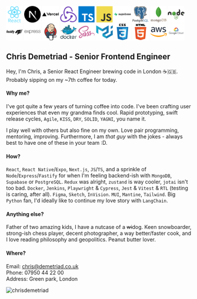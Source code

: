 <div>
  <span><img src="https://raw.githubusercontent.com/devicons/devicon/master/icons/react/react-original-wordmark.svg" alt="react" width="45" height="45" /></span>
  <span><img src="https://raw.githubusercontent.com/devicons/devicon/master/icons/nextjs/nextjs-original.svg" alt="next" width="45" height="45" />
  <span><img src="https://raw.githubusercontent.com/devicons/devicon/master/icons/vercel/vercel-original-wordmark.svg" alt="vercel" width="45" height="45" />
  <span><img src="https://raw.githubusercontent.com/devicons/devicon/master/icons/redux/redux-original.svg" alt="redux" width="45" height="45" /></span>
  <span><img src="https://raw.githubusercontent.com/devicons/devicon/master/icons/typescript/typescript-original.svg" alt="typescript" width="45" height="45" /></span>
  <span><img src="https://raw.githubusercontent.com/devicons/devicon/master/icons/javascript/javascript-original.svg" alt="javascript" width="45" height="45" /></span> 
  <span><img src="https://raw.githubusercontent.com/devicons/devicon/master/icons/supabase/supabase-original-wordmark.svg" alt="supabase" width="45" height="45" /></span>
  <span><img src="https://raw.githubusercontent.com/devicons/devicon/master/icons/postgresql/postgresql-original-wordmark.svg" alt="postgre sql" width="45" height="45" /></span>
  <span><img src="https://raw.githubusercontent.com/devicons/devicon/master/icons/mongodb/mongodb-original-wordmark.svg" alt="mongodb" width="45" height="45" /></span>
  <span><img src="https://raw.githubusercontent.com/devicons/devicon/master/icons/nodejs/nodejs-original-wordmark.svg" alt="nodejs" width="45" height="45" /></span>
  <span><img src="https://raw.githubusercontent.com/devicons/devicon/master/icons/fastify/fastify-plain-wordmark.svg" alt="fastify" width="45" height="45" /></span>
  <span><img src="https://raw.githubusercontent.com/devicons/devicon/master/icons/express/express-original-wordmark.svg" alt="express" width="45" height="45" /></span>
  <span><img src="https://raw.githubusercontent.com/devicons/devicon/master/icons/jenkins/jenkins-original.svg" alt="jenkins" width="45" height="45" /></span>
  <span><img src="https://raw.githubusercontent.com/devicons/devicon/master/icons/docker/docker-original-wordmark.svg" alt="docker" width="45" height="45" /></span>
  <span><img src="https://raw.githubusercontent.com/devicons/devicon/master/icons/sass/sass-original.svg" alt="sass" width="45" height="45" /></span>
  <span><img src="https://raw.githubusercontent.com/devicons/devicon/master/icons/materialui/materialui-original.svg" alt="materialui" width="45" height="45" /></span>
  <span><img src="https://raw.githubusercontent.com/devicons/devicon/master/icons/css3/css3-original-wordmark.svg" alt="css3" width="45" height="45" /></span>
  <span><img src="https://raw.githubusercontent.com/devicons/devicon/master/icons/html5/html5-original-wordmark.svg" alt="html5" width="45" height="45" /></span>
  <span><img src="https://raw.githubusercontent.com/devicons/devicon/master/icons/amazonwebservices/amazonwebservices-original-wordmark.svg" alt="aws" width="45" height="45" />
  </span>
  <span><img src="https://raw.githubusercontent.com/devicons/devicon/master/icons/googlecloud/googlecloud-original-wordmark.svg" alt="google cloud" width="45" height="45" />
  </span>
</div>

## Chris Demetriad - Senior Frontend Engineer <img src="https://komarev.com/ghpvc/?username=chrisdemetriad&color=green" alt="" align="right" />

Hey, I'm Chris, a Senior React Engineer brewing code in London ☕️🇬🇧. Probably sipping on my ~7th coffee for today.

#### Why me?
I've got quite a few years of turning coffee into code. I've been crafting user experiences that even my grandma finds cool. Rapid prototyping, swift release cycles, `Agile`, `KISS`, `DRY`, `SOLID`, `YAGNI`, you name it.

I play well with others but also fine on my own. Love pair programming, mentoring, improving. Furthermore, I am _that guy_ with the jokes - always best to have one of these in your team :D.

#### How?
`React`, `React Native`/`Expo`, `Next.js`, `JS`/`TS`, and a sprinkle of `Node`/`Express`/`Fastify` for when I'm feeling backend-ish with `MongoDB`, `Supabase` or `PostgreSQL`. `Redux` was alright, `zustand` is way cooler, `jotai` isn't too bad. `Docker`, `Jenkins`, `Playwright` & `Cypress`, `Jest` & `Vitest` & `RTL` (testing is caring, after all). `Figma`, `Sketch`, `InVision`. `MUI`, `Mantine`, `Tailwind`. Big `Python` fan, I'd ideally like to continue my love story with `LangChain`.

#### Anything else?
Father of two amazing kids, I have a nutcase of a ~~wi~~dog. Keen snowboarder, strong-ish chess player, decent photographer, a way better/faster cook, and I love reading philosophy and geopolitics. Peanut butter lover.

#### Where?
Email: chris@demetriad.co.uk\
Phone: 07950 44 22 00\
Address: Green park, London


<img align="left" src="https://github-readme-stats.vercel.app/api/top-langs?username=chrisdemetriad&show_icons=true&locale=en&layout=compact&count_private=true&include_all_commits=true" alt="chrisdemetriad" />
